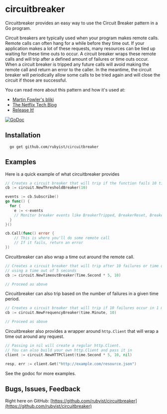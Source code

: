 # circuitbreaker

Circuitbreaker provides an easy way to use the Circuit Breaker pattern in a
Go program.

Circuit breakers are typically used when your program makes remote calls.
Remote calls can often hang for a while before they time out. If your
application makes a lot of these requests, many resources can be tied
up waiting for these time outs to occur. A circuit breaker wraps these
remote calls and will trip after a defined amount of failures or time outs
occur. When a circuit breaker is tripped any future calls will avoid making
the remote call and return an error to the caller. In the meantime, the
circuit breaker will periodically allow some calls to be tried again and
will close the circuit if those are successful.

You can read more about this pattern and how it's used at:
- [Martin Fowler's bliki](http://martinfowler.com/bliki/CircuitBreaker.html)
- [The Netflix Tech Blog](http://techblog.netflix.com/2012/02/fault-tolerance-in-high-volume.html)
- [Release It!](http://pragprog.com/book/mnee/release-it)

[![GoDoc](https://godoc.org/github.com/rubyist/circuitbreaker?status.svg)](https://godoc.org/github.com/rubyist/circuitbreaker)

## Installation

```
  go get github.com/rubyist/circuitbreaker
```

## Examples

Here is a quick example of what circuitbreaker provides

```go
// Creates a circuit breaker that will trip if the function fails 10 times
cb := circuit.NewThresholdBreaker(10)

events := cb.Subscribe()
go func() {
  for {
    e := <-events
    // Monitor breaker events like BreakerTripped, BreakerReset, BreakerFail, BreakerReady
  }
}()

cb.Call(func() error {
	// This is where you'll do some remote call
	// If it fails, return an error
})
```

Circuitbreaker can also wrap a time out around the remote call.

```go
// Creates a circuit breaker that will trip after 10 failures or time outs
// using a time out of 5 seconds
cb := circuit.NewTimeoutBreaker(Time.Second * 5, 10)

// Proceed as above

```

Circuitbreaker can also trip based on the number of failures in a given time period.

```go
// Creates a circuit breaker that will trip if 10 failures occur in 1 minute
cb := circuit.NewFrequencyBreaker(time.Minute, 10)

// Proceed as above
```

Circuitbreaker also provides a wrapper around `http.Client` that will wrap a
time out around any request.

```go
// Passing in nil will create a regular http.Client.
// You can also build your own http.Client and pass it in
client := circuit.NewHTTPClient(time.Second * 5, 10, nil)

resp, err := client.Get("http://example.com/resource.json")
```

See the godoc for more examples.

## Bugs, Issues, Feedback

Right here on GitHub: [https://github.com/rubyist/circuitbreaker](https://github.com/rubyist/circuitbreaker)
